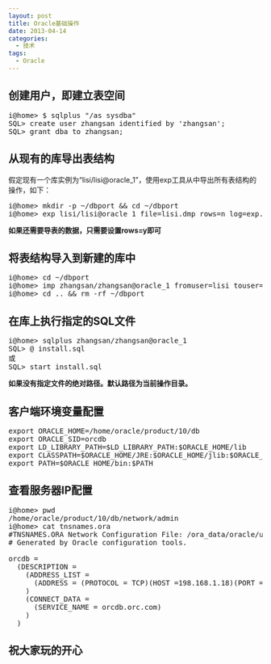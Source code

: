 ```yaml
---
layout: post
title: Oracle基础操作
date: 2013-04-14
categories:
  - 技术
tags:
  - Oracle
---
```

## 创建用户，即建立表空间

<pre class="prettyprint linenums">
i@home> $ sqlplus "/as sysdba"
SQL> create user zhangsan identified by 'zhangsan';
SQL> grant dba to zhangsan;
</pre>


## 从现有的库导出表结构

假定现有一个库实例为“lisi/lisi@oracle_1”，使用exp工具从中导出所有表结构的操作，如下：
<pre class="prettyprint linenums">
i@home> mkdir -p ~/dbport && cd ~/dbport
i@home> exp lisi/lisi@oracle_1 file=lisi.dmp rows=n log=exp.log
</pre>

__如果还需要导表的数据，只需要设置rows=y即可__


## 将表结构导入到新建的库中

<pre class="prettyprint linenums">
i@home> cd ~/dbport
i@home> imp zhangsan/zhangsan@oracle_1 fromuser=lisi touser=zhangsan file=lisi.dmp log=imp.log
i@home> cd .. && rm -rf ~/dbport
</pre>


## 在库上执行指定的SQL文件

<pre class="prettyprint linenums">
i@home> sqlplus zhangsan/zhangsan@oracle_1
SQL> @ install.sql
或
SQL> start install.sql
</pre>

__如果没有指定文件的绝对路径。默认路径为当前操作目录。__


## 客户端环境变量配置

<pre class="prettyprint linenums">
export ORACLE_HOME=/home/oracle/product/10/db
export ORACLE_SID=orcdb
export LD_LIBRARY_PATH=$LD_LIBRARY_PATH:$ORACLE_HOME/lib
export CLASSPATH=$ORACLE_HOME/JRE:$ORACLE_HOME/jlib:$ORACLE_HOME/rdbms/jlib;
export PATH=$ORACLE_HOME/bin:$PATH
</pre>

## 查看服务器IP配置

<pre class="prettyprint linenums">
i@home> pwd
/home/oracle/product/10/db/network/admin
i@home> cat tnsnames.ora
#TNSNAMES.ORA Network Configuration File: /ora_data/oracle/u01/app/oracle/product/8.1.7.0/network/admin/tnsnames.ora
# Generated by Oracle configuration tools.

orcdb =
  (DESCRIPTION =
    (ADDRESS_LIST =
      (ADDRESS = (PROTOCOL = TCP)(HOST =198.168.1.18)(PORT =1521))
    )
    (CONNECT_DATA =
      (SERVICE_NAME = orcdb.orc.com)
    )
  )
</pre>

## 祝大家玩的开心

